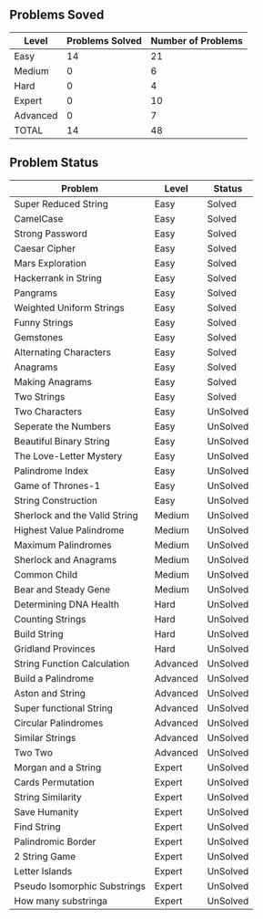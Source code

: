 Problems Soved
---
|Level|Problems Solved|Number of Problems|
|-----|---------------|------------------|
|Easy|14|21|
|Medium|0|6|
|Hard|0|4|
|Expert|0|10|
|Advanced|0|7|
|TOTAL|14|48|

Problem Status
---
|Problem|Level|Status|
|-------|-----|------|
|Super Reduced String|Easy|Solved|
|CamelCase|Easy|Solved|
|Strong Password|Easy|Solved|
|Caesar Cipher|Easy|Solved|
|Mars Exploration|Easy|Solved|
|Hackerrank in String|Easy|Solved|
|Pangrams|Easy|Solved|
|Weighted Uniform Strings|Easy|Solved|
|Funny Strings|Easy|Solved|
|Gemstones|Easy|Solved|
|Alternating Characters|Easy|Solved|
|Anagrams|Easy|Solved|
|Making Anagrams|Easy|Solved|
|Two Strings|Easy|Solved|
|Two Characters|Easy|UnSolved|
|Seperate the Numbers|Easy|UnSolved|
|Beautiful Binary String|Easy|UnSolved|
|The Love-Letter Mystery|Easy|UnSolved|
|Palindrome Index|Easy|UnSolved|
|Game of Thrones-1|Easy|UnSolved|
|String Construction|Easy|UnSolved|
|Sherlock and the Valid String|Medium|UnSolved|
|Highest Value Palindrome|Medium|UnSolved|
|Maximum Palindromes|Medium|UnSolved|
|Sherlock and Anagrams|Medium|UnSolved|
|Common Child|Medium|UnSolved|
|Bear and Steady Gene|Medium|UnSolved|
|Determining DNA Health|Hard|UnSolved|
|Counting Strings|Hard|UnSolved|
|Build String|Hard|UnSolved|
|Gridland Provinces|Hard|UnSolved|
|String Function Calculation|Advanced|UnSolved|
|Build a Palindrome|Advanced|UnSolved|
|Aston and String|Advanced|UnSolved|
|Super functional String|Advanced|UnSolved|
|Circular Palindromes|Advanced|UnSolved|
|Similar Strings|Advanced|UnSolved|
|Two Two|Advanced|UnSolved|
|Morgan and a String|Expert|UnSolved|
|Cards Permutation|Expert|UnSolved|
|String Similarity|Expert|UnSolved|
|Save Humanity|Expert|UnSolved|
|Find String|Expert|UnSolved|
|Palindromic Border|Expert|UnSolved|
|2 String Game|Expert|UnSolved|
|Letter Islands|Expert|UnSolved|
|Pseudo Isomorphic Substrings|Expert|UnSolved|
|How many substringa|Expert|UnSolved|
